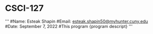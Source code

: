 # CSCI-127
'''
#Name: Esteak Shapin #Email: esteak.shapin50@myhunter.cuny.edu
#Date: September 7, 2022
#This program {program descript}
'''
